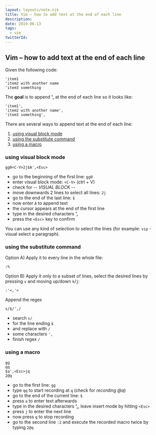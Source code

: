 ```yaml
---
layout: layouts/note.njk
title: Vim – how to add text at the end of each line
description:
date: 2019-06-13
tags:
  - vim
twitterId:
---
```

## Vim – how to add text at the end of each line

Given the following code:

```
'item1
'item2 with another name
'item3 something
```

The **goal** is to append **',** at the end of each line so it looks like:

```
'item1',
'item2 with another name',
'item3 something',
```

There are several ways to append text at the end of each line:

1. [using visual block mode](./#using-visual-block-mode)
2. [using the substitute command](./#using-the-substitute-command)
3. [using a macro](./#using-a-macro)

### using visual block mode

```
gg0<C-V>2j$A',<Esc>
```

- go to the beginning of the first line: `gg0`
- enter visual block mode: `<C-V>` (ctrl + V)
- check for *-- VISUAL BLOCK --*
- move downwards 2 lines to select all lines: `2j`
- go to the end of the last line: `$`
- now enter `A` to append text
- the cursor appears at the end of the first line
- type in the desired characters **',**
- press the `<Esc>` key to confirm

You can use any kind of selection to select the lines (for example: `vip` - visual select a paragraph).

### using the substitute command

Option A) Apply it to every line in the whole file:

```
:%
```

Option B) Apply it only to a subset of lines, select the desired lines by pressing `v` and moving up/down `k`/`j`:

```
:'<,'>
```

Append the regex

```
s/$/',/
```

- search `s/`
- for the line ending `$`
- and replace with `/`
- some characters `',`
- finish regex `/`

### using a macro

```
gg
qq
$a',<Esc>jq
2@q
```

- go to the first line: `gg`
- type `qq` to start recording at `q` (check for *recording @q*)
- go to the end of the current line: `$`
- press `a` to enter text afterwards
- type in the desired characters **',**, leave insert mode by hitting `<Esc>`
- press `j` to enter the next line
- now press `q` to stop recording
- go to the second line `:2` and execute the recorded macro twice by typing `2@q`

